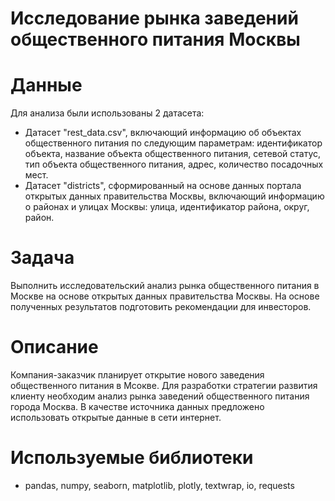 # Исследование рынка заведений общественного питания Москвы 

# Данные 

Для анализа были использованы 2 датасета:

- Датасет "rest_data.csv", включающий информацию об объектах общественного питания по следующим параметрам: идентификатор объекта, название объекта общественного питания, сетевой статус, тип объекта общественного питания, адрес, количество посадочных мест.
- Датасет "districts", сформированный на основе данных портала открытых данных правительства Москвы, включающий информацию о районах и улицах Москвы: улица, идентификатор района, округ, район.


# Задача

Выполнить исследовательский анализ рынка общественного питания в Москве на основе открытых данных правительства Москвы. На основе полученных результатов подготовить рекомендации для инвесторов.

# Описание 

Компания-заказчик планирует открытие нового заведения общественного питания в Мсокве. Для разработки стратегии развития клиенту необходим анализ рынка заведений общественного питания города Москва. В качестве источника данных предложено использовать открытые данные в сети интернет.

# Используемые библиотеки
- pandas, numpy, seaborn, matplotlib, plotly, textwrap, io, requests

